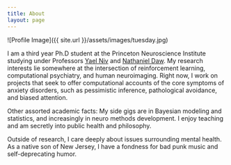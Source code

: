 ```yaml
---
title: About
layout: page
---
```

![Profile Image]({{ site.url }}/assets/images/tuesday.jpg)

<p>I am a third year Ph.D student at the Princeton Neuroscience Institute studying under Professors <a href="https://www.princeton.edu/~nivlab/">Yael Niv</a> and <a href="https://dawlab.princeton.edu/">Nathaniel Daw</a>. My research interests lie somewhere at the intersection of reinforcement learning, computational psychiatry, and human neuroimaging. Right now, I work on projects that seek to offer computational accounts of the core symptoms of anxiety disorders, such as pessimistic inference, pathological avoidance, and biased attention.</p>

<p>Other assorted academic facts: My side gigs are in Bayesian modeling and statistics, and increasingly in neuro methods development. I  enjoy teaching and am secretly into public health and philosophy.</p>

<p>Outside of research, I care deeply about issues surrounding mental health. As a native son of New Jersey, I have a fondness for bad punk music and self-deprecating humor.</p>
